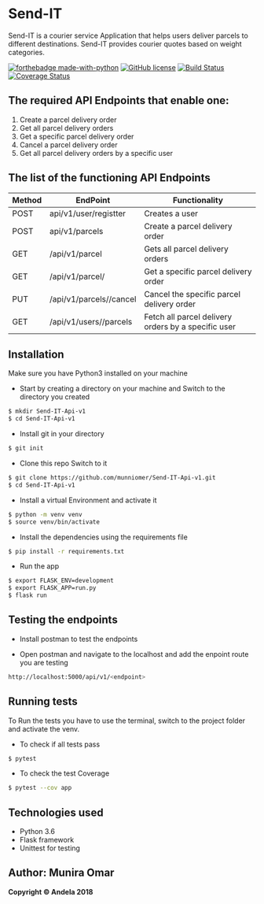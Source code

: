 # Send-IT

Send-IT is a courier service Application that helps users deliver parcels to different destinations. Send-IT provides courier quotes based on weight categories.

[![forthebadge made-with-python](http://ForTheBadge.com/images/badges/made-with-python.svg)](https://www.python.org/)
[![GitHub license](https://img.shields.io/github/license/Naereen/StrapDown.js.svg)](https://github.com/Naereen/StrapDown.js/blob/master/LICENSE)
[![Build Status](https://travis-ci.com/munniomer/Send-IT-Api-v1.svg?branch=ft-cancel-order-v1-161985069)](https://travis-ci.com/munniomer/Send-IT-Api-v1)
[![Coverage Status](https://coveralls.io/repos/github/munniomer/Send-IT-Api-v1/badge.svg?branch=ft-cancel-order-v1-161985069)](https://coveralls.io/github/munniomer/Send-IT-Api-v1?branch=ft-cancel-order-v1-161985069)

## The required API Endpoints that enable one:
 1. Create a parcel delivery order
 2. Get all parcel delivery orders
 3. Get a specific parcel delivery order
 4. Cancel a parcel delivery order
 5. Get all parcel delivery orders by a specific user
 
 ## The list of the functioning API Endpoints

Method        | EndPoint      | Functionality |
------------- | ------------- | ---------------
POST  | api/v1/user/registter  | Creates a user   |
POST  | api/v1/parcels  | Create a parcel delivery order   |
GET  | /api/v1/parcel  | Gets all parcel delivery orders   |
GET  | /api/v1/parcel/<parcelid>  | Get a specific parcel delivery order   
PUT  | /api/v1/parcels/<parcelId>/cancel | Cancel the specific parcel delivery order   |
GET  | /api/v1/users/<userId>/parcels| Fetch all parcel delivery orders by a specific user   |
  
  
## Installation
Make sure you have Python3 installed on your machine
  - Start by creating a directory on your machine and Switch to the directory you created
 ```bash
$ mkdir Send-IT-Api-v1
$ cd Send-IT-Api-v1
```
- Install git in your directory
 ```bash
$ git init
```
- Clone this repo Switch to it
 ```bash
$ git clone https://github.com/munniomer/Send-IT-Api-v1.git 
$ cd Send-IT-Api-v1
```
- Install a virtual Environment and activate it
 ```bash
$ python -m venv venv 	
$ source venv/bin/activate
```
- Install the dependencies using the requirements file
 ```bash
$ pip install -r requirements.txt
```
- Run the app
 ```bash
$ export FLASK_ENV=development
$ export FLASK_APP=run.py
$ flask run
```
## Testing the endpoints
- Install postman to test the endpoints 

- Open postman and navigate to the localhost and add the enpoint route you are testing
 ```bash
 http://localhost:5000/api/v1/<endpoint>
 
```
## Running tests
To Run the tests you have to use the terminal, switch to the project folder and activate the venv.

- To check if all tests pass
```bash
$ pytest 
```
- To check the test Coverage 

```bash
$ pytest --cov app  
```

## Technologies used
- Python 3.6
- Flask framework
- Unittest for testing

## Author: Munira Omar

__Copyright © Andela 2018__



